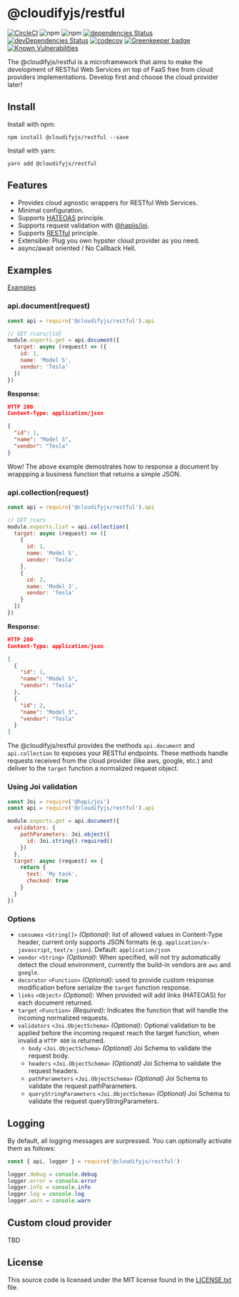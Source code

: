 # @cloudifyjs/restful

[![CircleCI](https://circleci.com/gh/cloudifyjs/restful.svg?style=svg)](https://circleci.com/gh/cloudifyjs/restful)
![npm](https://img.shields.io/npm/v/@cloudifyjs/restful)
![npm](https://img.shields.io/npm/dw/@cloudifyjs/restful)
[![dependencies Status](https://david-dm.org/cloudifyjs/restful/status.svg)](https://david-dm.org/cloudifyjs/restful)
[![devDependencies Status](https://david-dm.org/cloudifyjs/restful/dev-status.svg)](https://david-dm.org/cloudifyjs/restful?type=dev)
[![codecov](https://codecov.io/gh/cloudifyjs/restful/branch/master/graph/badge.svg)](https://codecov.io/gh/cloudifyjs/restful)
[![Greenkeeper badge](https://badges.greenkeeper.io/cloudifyjs/restful.svg)](https://greenkeeper.io/)
[![Known Vulnerabilities](https://snyk.io/test/github/cloudifyjs/restful/badge.svg?targetFile=package.json)](https://snyk.io/test/github/cloudifyjs/restful?targetFile=package.json)

The @cloudifyjs/restful is a microframework that aims to make the development of RESTful Web Services on top of FaaS free from cloud providers implementations. Develop first and choose the cloud provider later!

## Install

Install with npm:
```
npm install @cloudifyjs/restful --save
```

Install with yarn:
```
yarn add @cloudifyjs/restful
```

## Features

* Provides cloud agnostic wrappers for RESTful Web Services.
* Minimal configuration.
* Supports [HATEOAS](https://restfulapi.net/hateoas/) principle.
* Supports request validation with [@hapijs/joi](https://github.com/hapijs/joi).
* Supports [RESTful](https://restfulapi.net/) principle.
* Extensible: Plug you own hypster cloud provider as you need.
* async/await oriented / No Callback Hell.

## Examples

[Examples](https://github.com/cloudifyjs/restful-examples)

### api.document(request)

```javascript
const api = require('@cloudifyjs/restful').api

// GET /cars/{id}
module.exports.get = api.document({
  target: async (request) => ({
    id: 1,
    name: 'Model S',
    vendor: 'Tesla'
  })
})

```
**Response:**
```json
HTTP 200
Content-Type: application/json

{
  "id": 1,
  "name": "Model S",
  "vendor": "Tesla"
}
```

Wow! The above example demostrates how to response a document by wrappping a business function that returns a simple JSON.

### api.collection(request)

```javascript
const api = require('@cloudifyjs/restful').api

// GET /cars
module.exports.list = api.collection({
  target: async (request) => ([
    {
      id: 1,
      name: 'Model S',
      vendor: 'Tesla'
    },
    {
      id: 2,
      name: 'Model 3',
      vendor: 'Tesla'
    }
  ])
})

```
**Response:**
```json
HTTP 200
Content-Type: application/json

[
  {
    "id": 1,
    "name": "Model S",
    "vendor": "Tesla"
  },
  {
    "id": 2,
    "name": "Model 3",
    "vendor": "Tesla"
  }
]
```

The @cloudifyjs/restful provides the methods `api.document` and `api.collection` to exposes your RESTful endpoints. These methods handle requests received from the cloud provider (like aws, google, etc.) and deliver to the `target` function a normalized request object.

### Using Joi validation
```javascript
const Joi = require('@hapi/joi')
const api = require('@cloudifyjs/restful').api

module.exports.get = api.document({
  validators: {
    pathParameters: Joi.object({
      id: Joi.string().required()
    })
  },
  target: async (request) => {
    return {
      text: 'My task',
      checked: true
    }
  }
})
```

### Options

- `consumes` `<String[]>` *(Optional)*: list of allowed values in Content-Type header, current only supports JSON formats (e.g. `application/x-javascript`, `text/x-json`). Default: `application/json`
- `vendor` `<String>` *(Optional)*: When specified, will not try automatically detect the cloud environment, currently the build-in vendors are `aws` and `google`.
- `decorator` `<Function>` *(Optional)*: used to provide custom response modification before serialize the `target` function response.
- `links` `<Object>` *(Optional)*: When provided will add links (HATEOAS) for each document returned.
- `target` `<Function>` *(Required)*: Indicates the function that will handle the incoming normalized requests.
- `validators` `<Joi.ObjectSchema>` *(Optional)*: Optional validation to be applied before the incoming request reach the target function, when invalid a `HTTP 400` is returned.
  - `body` `<Joi.ObjectSchema>` *(Optional)* Joi Schema to validate the request body.
  - `headers` `<Joi.ObjectSchema>` *(Optional)* Joi Schema to validate the request headers.
  - `pathParameters` `<Joi.ObjectSchema>` *(Optional)* Joi Schema to validate the request pathParameters.
  - `queryStringParameters` `<Joi.ObjectSchema>` *(Optional)* Joi Schema to validate the request queryStringParameters.

## Logging
By default, all logging messages are surpressed. You can optionally activate them as follows:

```javascript
const { api, logger } = require('@cloudifyjs/restful')

logger.debug = console.debug
logger.error = console.error
logger.info = console.info
logger.log = console.log
logger.warn = console.warn
```

## Custom cloud provider
TBD

## License

This source code is licensed under the MIT license found in
the [LICENSE.txt](https://github.com/cloudifyjs/restful/blob/master/LICENSE) file.
